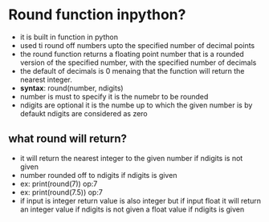 #   Round function inpython?
- it is built in function in python
- used ti round off numbers upto the specified number of decimal points
- the round function returns a floating point number that is a rounded version of the specified number, with the specified number of decimals
- the default of decimals is 0 menaing that the function will return the nearest integer.
- **syntax**:  round(number, ndigits)
- number is must to specify it is the numebr to be rounded
- ndigits are optional it is the numbe up to which the given number is by defaukt ndigits are considered as zero
## what round will return?
- it will return the nearest integer to the given number if ndigits is not given
- number rounded off to ndigits if ndigits is given
- ex: print(round(7)) op:7
- ex: print(round(7.5)) op:7
- if input is integer return value is also integer but if input float it will return an integer value if ndigits is not given a float value if ndigits is given

